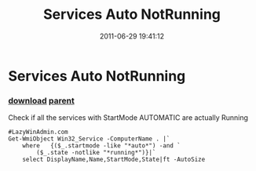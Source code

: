 ﻿---
pid:            2760
parent:         2759
children:       
poster:         LazyWinAdmin
title:          Services Auto NotRunning
date:           2011-06-29 19:41:12
description:    Check if all the services with StartMode AUTOMATIC are actually Running
format:         posh
---

# Services Auto NotRunning

### [download](2760.ps1) [parent](2759.md) 

Check if all the services with StartMode AUTOMATIC are actually Running

```posh
#LazyWinAdmin.com
Get-WmiObject Win32_Service -ComputerName . |`
	where 	{($_.startmode -like "*auto*") -and `
		($_.state -notlike "*running*")}|`
	select DisplayName,Name,StartMode,State|ft -AutoSize
```
